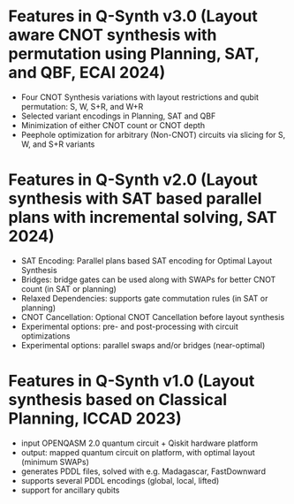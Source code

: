 # Features in Q-Synth v3.0 (Layout aware CNOT synthesis with permutation using Planning, SAT, and QBF, ECAI 2024)

- Four CNOT Synthesis variations with layout restrictions and qubit permutation: S, W, S+R, and W+R
- Selected variant encodings in Planning, SAT and QBF
- Minimization of either CNOT count or CNOT depth
- Peephole optimization for arbitrary (Non-CNOT) circuits via slicing for S, W, and S+R variants

# Features in Q-Synth v2.0 (Layout synthesis with SAT based parallel plans with incremental solving, SAT 2024)

- SAT Encoding: Parallel plans based SAT encoding for Optimal Layout Synthesis
- Bridges: bridge gates can be used along with SWAPs for better CNOT count (in SAT or planning)
- Relaxed Dependencies: supports gate commutation rules (in SAT or planning)
- CNOT Cancellation: Optional CNOT Cancellation before layout synthesis
- Experimental options: pre- and post-processing with circuit optimizations
- Experimental options: parallel swaps and/or bridges (near-optimal)

# Features in Q-Synth v1.0 (Layout synthesis based on Classical Planning, ICCAD 2023)

- input OPENQASM 2.0 quantum circuit + Qiskit hardware platform
- output: mapped quantum circuit on platform, with optimal layout (minimum SWAPs)
- generates PDDL files, solved with e.g. Madagascar, FastDownward
- supports several PDDL encodings (global, local, lifted)
- support for ancillary qubits
